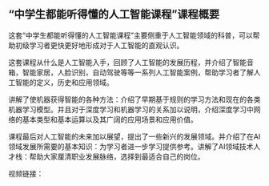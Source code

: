 ## “中学生都能听得懂的人工智能课程”课程概要

这套“中学生都能听得懂的人工智能课程”主要侧重于人工智能领域的科普，可以帮助初级学习者更快更好地形成对于人工智能的直观认识。


这套课程从什么是人工智能入手，回顾了人工智能的发展历程，并介绍了智能音箱，智能家居，人脸识别，自动驾驶等等一系列人工智能案例，帮助学习者了解人工智能的定义，历史和应用领域。


讲解了使机器获得智能的各种方法：介绍了早期基于规则的学习方法和现在的各类机器学习模型。并且对于深度学习和机器学习的关系加以说明，介绍深度学习中网络的基本类型和基本运算以及其广阔的应用场景和应用价值。


课程最后对人工智能的未来加以展望，提出了一些新兴的发展领域。并介绍了在AI领域发展所需要的基本知识：为学习者进一步学习提供参考。讲解了AI领域技术人才栈：帮助大家厘清职业发展脉络，选择到最适合自己的岗位。


视频链接：
